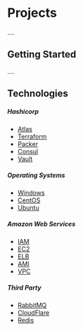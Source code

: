 # Projects

....

## Getting Started

....

## Technologies

##### Hashicorp
  - [Atlas](https://atlas.hashicorp.com/)
  - [Terraform](https://terraform.io/)
  - [Packer](https://packer.io/)
  - [Consul](https://www.consul.io/)
  - [Vault](https://vaultproject.io/)


##### Operating Systems
  - [Windows](http://www.microsoft.com/en-us/server-cloud/products/windows-server-2012-r2/)
  - [CentOS](https://www.centos.org/)
  - [Ubuntu](http://www.ubuntu.com/)

  
##### Amazon Web Services
  - [IAM](https://aws.amazon.com/documentation/iam/)
  - [EC2](https://aws.amazon.com/documentation/ec2/)
  - [ELB](http://docs.aws.amazon.com/elasticbeanstalk/latest/dg/using-features.managing.elb.html)
  - [AMI](http://docs.aws.amazon.com/AWSEC2/latest/UserGuide/AMIs.html)
  - [VPC](https://aws.amazon.com/documentation/vpc/)
  
  
##### Third Party
  - [RabbitMQ](https://www.rabbitmq.com/)
  - [CloudFlare](https://www.cloudflare.com/)
  - [Redis](http://redis.io/)
  